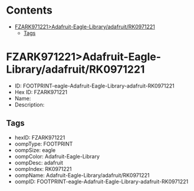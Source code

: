 



Contents
========

* [FZARK971221>Adafruit-Eagle-Library/adafruit/RK0971221](#fzark971221adafruit-eagle-libraryadafruitrk0971221)
	* [Tags](#tags)

# FZARK971221>Adafruit-Eagle-Library/adafruit/RK0971221

- ID: FOOTPRINT-eagle-Adafruit-Eagle-Library-adafruit-RK0971221
- Hex ID: FZARK971221
- Name: 
- Description: 

## Tags

- hexID: FZARK971221
- oompType: FOOTPRINT
- oompSize: eagle
- oompColor: Adafruit-Eagle-Library
- oompDesc: adafruit
- oompIndex: RK0971221
- oompName: Adafruit-Eagle-Library/adafruit/RK0971221
- oompID: FOOTPRINT-eagle-Adafruit-Eagle-Library-adafruit-RK0971221
